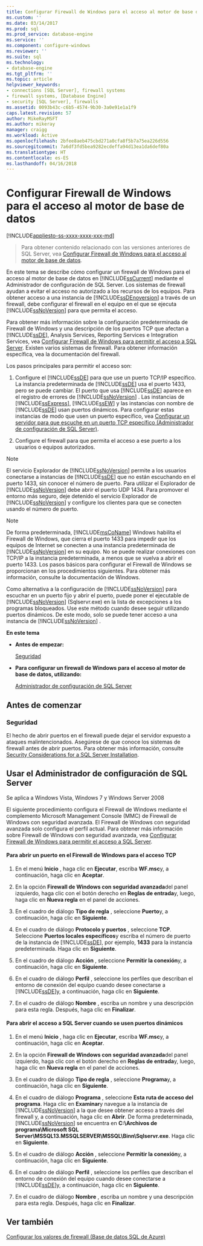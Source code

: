 ```yaml
---
title: Configurar Firewall de Windows para el acceso al motor de base de datos | Microsoft Docs
ms.custom: ''
ms.date: 03/14/2017
ms.prod: sql
ms.prod_service: database-engine
ms.service: ''
ms.component: configure-windows
ms.reviewer: ''
ms.suite: sql
ms.technology:
- database-engine
ms.tgt_pltfrm: ''
ms.topic: article
helpviewer_keywords:
- connections [SQL Server], firewall systems
- firewall systems, [Database Engine]
- security [SQL Server], firewalls
ms.assetid: 0093b43c-c6b5-4574-9b30-3a0e91e1a1f9
caps.latest.revision: 57
author: MikeRayMSFT
ms.author: mikeray
manager: craigg
ms.workload: Active
ms.openlocfilehash: 2bfee8aeb475cbd271a0cfa8f5b7a75ea226d556
ms.sourcegitcommit: 7a6df3fd5bea9282ecdeffa94d13ea1da6def80a
ms.translationtype: HT
ms.contentlocale: es-ES
ms.lasthandoff: 04/16/2018
---
```

# <a name="configure-a-windows-firewall-for-database-engine-access"></a>Configurar Firewall de Windows para el acceso al motor de base de datos
[!INCLUDE[appliesto-ss-xxxx-xxxx-xxx-md](../../includes/appliesto-ss-xxxx-xxxx-xxx-md.md)]
 > Para obtener contenido relacionado con las versiones anteriores de SQL Server, vea [Configurar Firewall de Windows para el acceso al motor de base de datos](https://msdn.microsoft.com/en-US/library/ms175043(SQL.120).aspx).


  En este tema se describe cómo configurar un firewall de Windows para el acceso al motor de base de datos en [!INCLUDE[ssCurrent](../../includes/sscurrent-md.md)] mediante el Administrador de configuración de SQL Server. Los sistemas de firewall ayudan a evitar el acceso no autorizado a los recursos de los equipos. Para obtener acceso a una instancia de [!INCLUDE[ssDEnoversion](../../includes/ssdenoversion-md.md)] a través de un firewall, debe configurar el firewall en el equipo en el que se ejecuta [!INCLUDE[ssNoVersion](../../includes/ssnoversion-md.md)] para que permita el acceso.  
  
 Para obtener más información sobre la configuración predeterminada de Firewall de Windows y una descripción de los puertos TCP que afectan a [!INCLUDE[ssDE](../../includes/ssde-md.md)], Analysis Services, Reporting Services e Integration Services, vea [Configurar Firewall de Windows para permitir el acceso a SQL Server](../../sql-server/install/configure-the-windows-firewall-to-allow-sql-server-access.md). Existen varios sistemas de firewall. Para obtener información específica, vea la documentación del firewall.  
  
 Los pasos principales para permitir el acceso son:  
  
1.  Configure el [!INCLUDE[ssDE](../../includes/ssde-md.md)] para que use un puerto TCP/IP específico. La instancia predeterminada de [!INCLUDE[ssDE](../../includes/ssde-md.md)] usa el puerto 1433, pero se puede cambiar. El puerto que usa [!INCLUDE[ssDE](../../includes/ssde-md.md)] aparece en el registro de errores de [!INCLUDE[ssNoVersion](../../includes/ssnoversion-md.md)] . Las instancias de [!INCLUDE[ssExpress](../../includes/ssexpress-md.md)], [!INCLUDE[ssEW](../../includes/ssew-md.md)] y las instancias con nombre de [!INCLUDE[ssDE](../../includes/ssde-md.md)] usan puertos dinámicos. Para configurar estas instancias de modo que usen un puerto específico, vea [Configurar un servidor para que escuche en un puerto TCP específico &#40;Administrador de configuración de SQL Server&#41;](../../database-engine/configure-windows/configure-a-server-to-listen-on-a-specific-tcp-port.md).  
  
2.  Configure el firewall para que permita el acceso a ese puerto a los usuarios o equipos autorizados.  
  
> [!NOTE]  
>  El servicio Explorador de [!INCLUDE[ssNoVersion](../../includes/ssnoversion-md.md)] permite a los usuarios conectarse a instancias de [!INCLUDE[ssDE](../../includes/ssde-md.md)] que no están escuchando en el puerto 1433, sin conocer el número de puerto. Para utilizar el Explorador de [!INCLUDE[ssNoVersion](../../includes/ssnoversion-md.md)] debe abrir el puerto UDP 1434. Para promover el entorno más seguro, deje detenido el servicio Explorador de [!INCLUDE[ssNoVersion](../../includes/ssnoversion-md.md)] y configure los clientes para que se conecten usando el número de puerto.  
  
> [!NOTE]  
>  De forma predeterminada, [!INCLUDE[msCoName](../../includes/msconame-md.md)] Windows habilita el Firewall de Windows, que cierra el puerto 1433 para impedir que los equipos de Internet se conecten a una instancia predeterminada de [!INCLUDE[ssNoVersion](../../includes/ssnoversion-md.md)] en su equipo. No se puede realizar conexiones con TCP/IP a la instancia predeterminada, a menos que se vuelva a abrir el puerto 1433. Los pasos básicos para configurar el Firewall de Windows se proporcionan en los procedimientos siguientes. Para obtener más información, consulte la documentación de Windows.  
  
 Como alternativa a la configuración de [!INCLUDE[ssNoVersion](../../includes/ssnoversion-md.md)] para escuchar en un puerto fijo y abrir el puerto, puede poner el ejecutable de [!INCLUDE[ssNoVersion](../../includes/ssnoversion-md.md)] (Sqlservr.exe) en la lista de excepciones a los programas bloqueados. Use este método cuando desee seguir utilizando puertos dinámicos. De este modo, solo se puede tener acceso a una instancia de [!INCLUDE[ssNoVersion](../../includes/ssnoversion-md.md)] .  
  
 **En este tema**  
  
-   **Antes de empezar:**  
  
     [Seguridad](#Security)  
  
-   **Para configurar un firewall de Windows para el acceso al motor de base de datos, utilizando:**  
  
     [Administrador de configuración de SQL Server](#SSMSProcedure)  
  
## <a name="before-you-begin"></a>Antes de comenzar  
  
###  <a name="Security"></a> Seguridad  
 El hecho de abrir puertos en el firewall puede dejar el servidor expuesto a ataques malintencionados. Asegúrese de que conoce los sistemas de firewall antes de abrir puertos. Para obtener más información, consulte [Security Considerations for a SQL Server Installation](../../sql-server/install/security-considerations-for-a-sql-server-installation.md).  
  
##  <a name="SSMSProcedure"></a> Usar el Administrador de configuración de SQL Server  
 Se aplica a Windows Vista, Windows 7 y Windows Server 2008  
  
 El siguiente procedimiento configura el Firewall de Windows mediante el complemento Microsoft Management Console (MMC) de Firewall de Windows con seguridad avanzada. El Firewall de Windows con seguridad avanzada solo configura el perfil actual. Para obtener más información sobre Firewall de Windows con seguridad avanzada, vea [Configurar Firewall de Windows para permitir el acceso a SQL Server](../../sql-server/install/configure-the-windows-firewall-to-allow-sql-server-access.md).  
  
#### <a name="to-open-a-port-in-the-windows-firewall-for-tcp-access"></a>Para abrir un puerto en el Firewall de Windows para el acceso TCP  
  
1.  En el menú **Inicio** , haga clic en **Ejecutar**, escriba **WF.msc**y, a continuación, haga clic en **Aceptar**.  
  
2.  En la opción **Firewall de Windows con seguridad avanzada**del panel izquierdo, haga clic con el botón derecho en **Reglas de entrada**y, luego, haga clic en **Nueva regla** en el panel de acciones.  
  
3.  En el cuadro de diálogo **Tipo de regla** , seleccione **Puerto**y, a continuación, haga clic en **Siguiente**.  
  
4.  En el cuadro de diálogo **Protocolo y puertos** , seleccione **TCP**. Seleccione **Puertos locales específicos**y escriba el número de puerto de la instancia de [!INCLUDE[ssDE](../../includes/ssde-md.md)], por ejemplo, **1433** para la instancia predeterminada. Haga clic en **Siguiente**.  
  
5.  En el cuadro de diálogo **Acción** , seleccione **Permitir la conexión**y, a continuación, haga clic en **Siguiente**.  
  
6.  En el cuadro de diálogo **Perfil** , seleccione los perfiles que describan el entorno de conexión del equipo cuando desee conectarse a [!INCLUDE[ssDE](../../includes/ssde-md.md)]y, a continuación, haga clic en **Siguiente**.  
  
7.  En el cuadro de diálogo **Nombre** , escriba un nombre y una descripción para esta regla. Después, haga clic en **Finalizar**.  
  
#### <a name="to-open-access-to-sql-server-when-using-dynamic-ports"></a>Para abrir el acceso a SQL Server cuando se usen puertos dinámicos  
  
1.  En el menú **Inicio** , haga clic en **Ejecutar**, escriba **WF.msc**y, a continuación, haga clic en **Aceptar**.  
  
2.  En la opción **Firewall de Windows con seguridad avanzada**del panel izquierdo, haga clic con el botón derecho en **Reglas de entrada**y, luego, haga clic en **Nueva regla** en el panel de acciones.  
  
3.  En el cuadro de diálogo **Tipo de regla** , seleccione **Programa**y, a continuación, haga clic en **Siguiente**.  
  
4.  En el cuadro de diálogo **Programa** , seleccione **Esta ruta de acceso del programa**. Haga clic en **Examinar**y navegue a la instancia de [!INCLUDE[ssNoVersion](../../includes/ssnoversion-md.md)] a la que desee obtener acceso a través del firewall y, a continuación, haga clic en **Abrir**. De forma predeterminada, [!INCLUDE[ssNoVersion](../../includes/ssnoversion-md.md)] se encuentra en **C:\Archivos de programa\Microsoft SQL Server\MSSQL13.MSSQLSERVER\MSSQL\Binn\Sqlservr.exe**. Haga clic en **Siguiente**.  
  
5.  En el cuadro de diálogo **Acción** , seleccione **Permitir la conexión**y, a continuación, haga clic en **Siguiente**.  
  
6.  En el cuadro de diálogo **Perfil** , seleccione los perfiles que describan el entorno de conexión del equipo cuando desee conectarse a [!INCLUDE[ssDE](../../includes/ssde-md.md)]y, a continuación, haga clic en **Siguiente**.  
  
7.  En el cuadro de diálogo **Nombre** , escriba un nombre y una descripción para esta regla. Después, haga clic en **Finalizar**.  
  
## <a name="see-also"></a>Ver también  
 [Configurar los valores de firewall (Base de datos SQL de Azure)](https://azure.microsoft.com/documentation/articles/sql-database-configure-firewall-settings/)  
  
  
